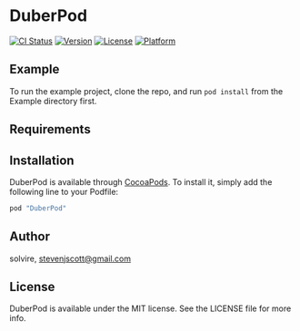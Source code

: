 # DuberPod

[![CI Status](http://img.shields.io/travis/solvire/DuberPod.svg?style=flat)](https://travis-ci.org/solvire/DuberPod)
[![Version](https://img.shields.io/cocoapods/v/DuberPod.svg?style=flat)](http://cocoapods.org/pods/DuberPod)
[![License](https://img.shields.io/cocoapods/l/DuberPod.svg?style=flat)](http://cocoapods.org/pods/DuberPod)
[![Platform](https://img.shields.io/cocoapods/p/DuberPod.svg?style=flat)](http://cocoapods.org/pods/DuberPod)

## Example

To run the example project, clone the repo, and run `pod install` from the Example directory first.

## Requirements

## Installation

DuberPod is available through [CocoaPods](http://cocoapods.org). To install
it, simply add the following line to your Podfile:

```ruby
pod "DuberPod"
```

## Author

solvire, stevenjscott@gmail.com

## License

DuberPod is available under the MIT license. See the LICENSE file for more info.
